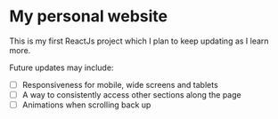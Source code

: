 # My personal website

This is my first ReactJs project which I plan to keep updating as I learn more.

Future updates may include:

- [ ] Responsiveness for mobile, wide screens and tablets
- [ ] A way to consistently access other sections along the page
- [ ] Animations when scrolling back up
